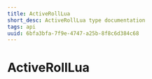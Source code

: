 ```yaml
---
title: ActiveRollLua
short_desc: ActiveRollLua type documentation
tags: api
uuid: 6bfa3bfa-7f9e-4747-a25b-8f8c6d384c68
---
```


# ActiveRollLua

